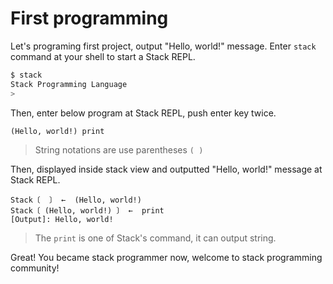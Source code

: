 # First programming

Let's programing first project, output "Hello, world!" message.
Enter `stack` command at your shell to start a Stack REPL.

```bash
$ stack
Stack Programming Language
> 
```

Then, enter below program at Stack REPL, push enter key twice.

```stack
(Hello, world!) print
```

> String notations are use parentheses `( )` 

Then, displayed inside stack view and outputted "Hello, world!" message at Stack REPL.

```stack
Stack〔  〕 ←  (Hello, world!)
Stack〔 (Hello, world!) 〕 ←  print
[Output]: Hello, world!
```

> The `print` is one of Stack's command, it can output string.

Great! 
You became stack programmer now, welcome to stack programming community! 